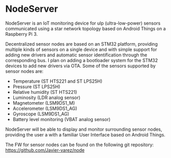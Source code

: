 # NodeServer

NodeServer is an IoT monitoring device for ulp (ultra-low-power) sensors communicated using a star network topology based on Android Things on a Raspberry Pi 3.

Decentralized sensor nodes are based on an STM32 platform, providing multiple kinds of sensors on a single device and with simple support for adding new drivers and automatic sensor identification through the corresponding bus. I plan on adding a bootloader system for the STM32 devices to add new drivers via OTA.
Some of the sensors supported by sensor nodes are:

  * Temperature (ST HTS221 and ST LPS25H)
  * Pressure (ST LPS25H)
  * Relative humidity (ST HTS221)
  * Luminosity (LDR analog sensor)
  * Magnetometer (LSM9DS1_M)
  * Accelerometer (LSM9DS1_AG)
  * Gyroscope (LSM9DS1_AG)
  * Battery level monitoring (VBAT analog sensor)

NodeServer will be able to display and monitor surrounding sensor nodes, providing the user a with a familiar User Interface based on Android Things.

The FW for sensor nodes can be found on the following git repository:
https://github.com/Javier-varez/node
